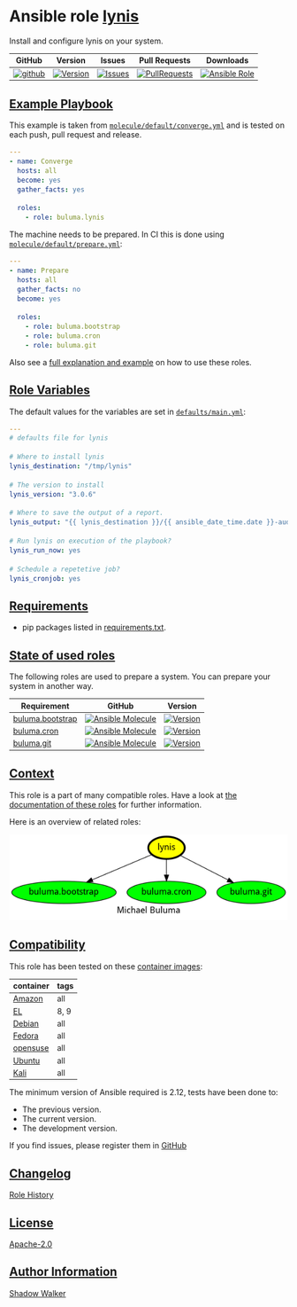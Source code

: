 # Ansible role [lynis](https://galaxy.ansible.com/ui/standalone/roles/buluma/lynis/documentation)

Install and configure lynis on your system.

|GitHub|Version|Issues|Pull Requests|Downloads|
|------|-------|------|-------------|---------|
|[![github](https://github.com/buluma/ansible-role-lynis/actions/workflows/molecule.yml/badge.svg)](https://github.com/buluma/ansible-role-lynis/actions/workflows/molecule.yml)|[![Version](https://img.shields.io/github/release/buluma/ansible-role-lynis.svg)](https://github.com/buluma/ansible-role-lynis/releases/)|[![Issues](https://img.shields.io/github/issues/buluma/ansible-role-lynis.svg)](https://github.com/buluma/ansible-role-lynis/issues/)|[![PullRequests](https://img.shields.io/github/issues-pr-closed-raw/buluma/ansible-role-lynis.svg)](https://github.com/buluma/ansible-role-lynis/pulls/)|[![Ansible Role](https://img.shields.io/ansible/role/d/buluma/lynis)](https://galaxy.ansible.com/ui/standalone/roles/buluma/lynis/documentation)|

## [Example Playbook](#example-playbook)

This example is taken from [`molecule/default/converge.yml`](https://github.com/buluma/ansible-role-lynis/blob/master/molecule/default/converge.yml) and is tested on each push, pull request and release.

```yaml
---
- name: Converge
  hosts: all
  become: yes
  gather_facts: yes

  roles:
    - role: buluma.lynis
```

The machine needs to be prepared. In CI this is done using [`molecule/default/prepare.yml`](https://github.com/buluma/ansible-role-lynis/blob/master/molecule/default/prepare.yml):

```yaml
---
- name: Prepare
  hosts: all
  gather_facts: no
  become: yes

  roles:
    - role: buluma.bootstrap
    - role: buluma.cron
    - role: buluma.git
```

Also see a [full explanation and example](https://buluma.github.io/how-to-use-these-roles.html) on how to use these roles.

## [Role Variables](#role-variables)

The default values for the variables are set in [`defaults/main.yml`](https://github.com/buluma/ansible-role-lynis/blob/master/defaults/main.yml):

```yaml
---
# defaults file for lynis

# Where to install lynis
lynis_destination: "/tmp/lynis"

# The version to install
lynis_version: "3.0.6"

# Where to save the output of a report.
lynis_output: "{{ lynis_destination }}/{{ ansible_date_time.date }}-audit_system.txt"

# Run lynis on execution of the playbook?
lynis_run_now: yes

# Schedule a repetetive job?
lynis_cronjob: yes
```

## [Requirements](#requirements)

- pip packages listed in [requirements.txt](https://github.com/buluma/ansible-role-lynis/blob/master/requirements.txt).

## [State of used roles](#state-of-used-roles)

The following roles are used to prepare a system. You can prepare your system in another way.

| Requirement | GitHub | Version |
|-------------|--------|--------|
|[buluma.bootstrap](https://galaxy.ansible.com/buluma/bootstrap)|[![Ansible Molecule](https://github.com/buluma/ansible-role-bootstrap/actions/workflows/molecule.yml/badge.svg)](https://github.com/buluma/ansible-role-bootstrap/actions/workflows/molecule.yml)|[![Version](https://img.shields.io/github/release/buluma/ansible-role-bootstrap.svg)](https://github.com/shadowwalker/ansible-role-bootstrap)|
|[buluma.cron](https://galaxy.ansible.com/buluma/cron)|[![Ansible Molecule](https://github.com/buluma/ansible-role-cron/actions/workflows/molecule.yml/badge.svg)](https://github.com/buluma/ansible-role-cron/actions/workflows/molecule.yml)|[![Version](https://img.shields.io/github/release/buluma/ansible-role-cron.svg)](https://github.com/shadowwalker/ansible-role-cron)|
|[buluma.git](https://galaxy.ansible.com/buluma/git)|[![Ansible Molecule](https://github.com/buluma/ansible-role-git/actions/workflows/molecule.yml/badge.svg)](https://github.com/buluma/ansible-role-git/actions/workflows/molecule.yml)|[![Version](https://img.shields.io/github/release/buluma/ansible-role-git.svg)](https://github.com/shadowwalker/ansible-role-git)|

## [Context](#context)

This role is a part of many compatible roles. Have a look at [the documentation of these roles](https://buluma.github.io/) for further information.

Here is an overview of related roles:

![dependencies](https://raw.githubusercontent.com/buluma/ansible-role-lynis/png/requirements.png "Dependencies")

## [Compatibility](#compatibility)

This role has been tested on these [container images](https://hub.docker.com/u/buluma):

|container|tags|
|---------|----|
|[Amazon](https://hub.docker.com/repository/docker/buluma/amazonlinux/general)|all|
|[EL](https://hub.docker.com/repository/docker/buluma/enterpriselinux/general)|8, 9|
|[Debian](https://hub.docker.com/repository/docker/buluma/debian/general)|all|
|[Fedora](https://hub.docker.com/repository/docker/buluma/fedora/general)|all|
|[opensuse](https://hub.docker.com/repository/docker/buluma/opensuse/general)|all|
|[Ubuntu](https://hub.docker.com/repository/docker/buluma/ubuntu/general)|all|
|[Kali](https://hub.docker.com/repository/docker/buluma/kali/general)|all|

The minimum version of Ansible required is 2.12, tests have been done to:

- The previous version.
- The current version.
- The development version.

If you find issues, please register them in [GitHub](https://github.com/buluma/ansible-role-lynis/issues)

## [Changelog](#changelog)

[Role History](https://github.com/buluma/ansible-role-lynis/blob/master/CHANGELOG.md)

## [License](#license)

[Apache-2.0](https://github.com/buluma/ansible-role-lynis/blob/master/LICENSE)

## [Author Information](#author-information)

[Shadow Walker](https://buluma.github.io/)

